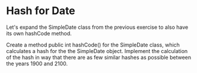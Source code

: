 
# Hash for Date

Let's expand the SimpleDate class from the previous exercise to also have its own hashCode method.

Create a method public int hashCode() for the SimpleDate class, which calculates a hash for the the SimpleDate object. Implement the calculation of the hash in way that there are as few similar hashes as possible between the years 1900 and 2100.

